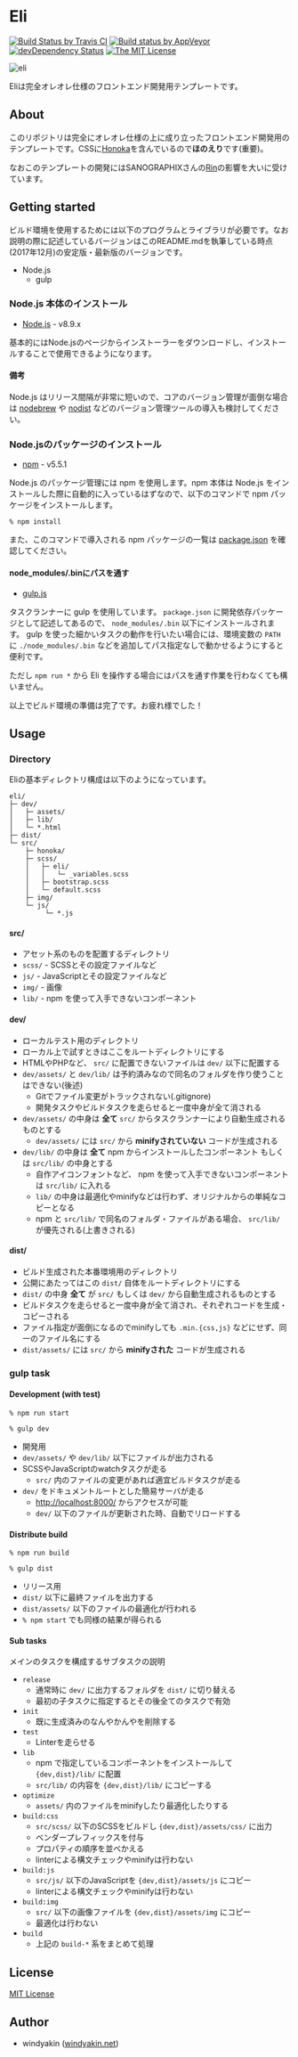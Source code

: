 # Eli

[![Build Status by Travis CI](https://travis-ci.org/windyakin/Eli.svg?branch=master)](https://travis-ci.org/windyakin/Eli)
[![Build status by AppVeyor](https://ci.appveyor.com/api/projects/status/6q4p7akb4v9u156n/branch/master?svg=true)](https://ci.appveyor.com/project/windyakin/eli/branch/master)
[![devDependency Status](https://david-dm.org/windyakin/Eli/dev-status.svg)](https://david-dm.org/windyakin/Eli#info=devDependencies)
[![The MIT License](https://img.shields.io/badge/license-MIT-blue.svg)](LICENSE)


![eli](src/img/ogp.png)

Eliは完全オレオレ仕様のフロントエンド開発用テンプレートです。

## About

このリポジトリは完全にオレオレ仕様の上に成り立ったフロントエンド開発用のテンプレートです。CSSに[Honoka](http://honokak.osaka/)を含んでいるので**ほのえり**です(重要)。

なおこのテンプレートの開発にはSANOGRAPHIXさんの[Rin](https://github.com/sanographix/rin)の影響を大いに受けています。


## Getting started

ビルド環境を使用するためには以下のプログラムとライブラリが必要です。なお説明の際に記述しているバージョンはこのREADME.mdを執筆している時点(2017年12月)の安定版・最新版のバージョンです。

* Node.js
  * gulp

### Node.js 本体のインストール

* [Node.js](https://nodejs.org/en/) - v8.9.x

基本的にはNode.jsのページからインストーラーをダウンロードし、インストールすることで使用できるようになります。

#### 備考

Node.js はリリース間隔が非常に短いので、コアのバージョン管理が面倒な場合は [nodebrew](https://github.com/hokaccha/nodebrew) や [nodist](https://github.com/marcelklehr/nodist) などのバージョン管理ツールの導入も検討してください。

### Node.jsのパッケージのインストール

* [npm](https://www.npmjs.com/) - v5.5.1

Node.js のパッケージ管理には npm を使用します。npm 本体は Node.js をインストールした際に自動的に入っているはずなので、以下のコマンドで npm パッケージをインストールします。

```
% npm install
```

また、このコマンドで導入される npm パッケージの一覧は [package.json](package.json) を確認してください。


#### node_modules/.binにパスを通す

* [gulp.js](http://gulpjs.com/)

タスクランナーに gulp を使用しています。 `package.json` に開発依存パッケージとして記述してあるので、 `node_modules/.bin` 以下にインストールされます。 gulp を使った細かいタスクの動作を行いたい場合には、環境変数の `PATH` に `./node_modules/.bin` などを追加してパス指定なしで動かせるようにすると便利です。

ただし `npm run *` から Eli を操作する場合にはパスを通す作業を行わなくても構いません。


以上でビルド環境の準備は完了です。お疲れ様でした！


## Usage

### Directory

Eliの基本ディレクトリ構成は以下のようになっています。

```
eli/
├─ dev/
│   ├─ assets/
│   ├─ lib/
│   └─ *.html
├─ dist/
└─ src/
    ├─ honoka/
    ├─ scss/
    │   ├─ eli/
    │   │   └─ _variables.scss
    │   ├─ bootstrap.scss
    │   └─ default.scss
    ├─ img/
    └─ js/
         └─ *.js
```

#### src/

* アセット系のものを配置するディレクトリ
* `scss/` - SCSSとその設定ファイルなど
* `js/` - JavaScriptとその設定ファイルなど
* `img/` - 画像
* `lib/` - npm を使って入手できないコンポーネント

#### dev/

* ローカルテスト用のディレクトリ
* ローカル上で試すときはここをルートディレクトリにする
* HTMLやPHPなど、 `src/` に配置できないファイルは `dev/` 以下に配置する
* `dev/assets/` と `dev/lib/` は予約済みなので同名のフォルダを作り使うことはできない(後述)
  * Gitでファイル変更がトラックされない(.gitignore)
  * 開発タスクやビルドタスクを走らせると一度中身が全て消される
* `dev/assets/` の中身は **全て** `src/` からタスクランナーにより自動生成されるものとする
  * `dev/assets/` には `src/` から **minifyされていない** コードが生成される
* `dev/lib/` の中身は **全て** npm からインストールしたコンポーネント もしくは `src/lib/` の中身とする
  * 自作アイコンフォントなど、 npm を使って入手できないコンポーネントは `src/lib/` に入れる
  * `lib/` の中身は最適化やminifyなどは行わず、オリジナルからの単純なコピーとなる
  * npm と `src/lib/` で同名のフォルダ・ファイルがある場合、 `src/lib/` が優先される(上書きされる)

#### dist/

* ビルド生成された本番環境用のディレクトリ
* 公開にあたってはこの `dist/` 自体をルートディレクトリにする
* `dist/` の中身 **全て** が `src/` もしくは `dev/` から自動生成されるものとする
* ビルドタスクを走らせると一度中身が全て消され、それぞれコードを生成・コピーされる
* ファイル指定が面倒になるのでminifyしても `.min.{css,js}` などにせず、同一のファイル名にする
* `dist/assets/` には `src/` から **minifyされた** コードが生成される

### gulp task

#### Development (with test)

```
% npm run start
```
```
% gulp dev
```

* 開発用
* `dev/assets/` や `dev/lib/` 以下にファイルが出力される
* SCSSやJavaScriptのwatchタスクが走る
  * `src/` 内のファイルの変更があれば適宜ビルドタスクが走る
* `dev/` をドキュメントルートとした簡易サーバが走る
  * [http://localhost:8000/](http://localhost:8000/) からアクセスが可能
  * `dev/` 以下のファイルが更新された時、自動でリロードする

#### Distribute build

```
% npm run build
```
```
% gulp dist
```

* リリース用
* `dist/` 以下に最終ファイルを出力する
* `dist/assets/` 以下のファイルの最適化が行われる
* `% npm start` でも同様の結果が得られる

#### Sub tasks

メインのタスクを構成するサブタスクの説明

* `release`
  * 通常時に `dev/` に出力するフォルダを `dist/` に切り替える
  * 最初の子タスクに指定するとその後全てのタスクで有効
* `init`
  * 既に生成済みのなんやかんやを削除する
* `test`
  * Linterを走らせる
* `lib`
  * npm で指定しているコンポーネントをインストールして `{dev,dist}/lib/` に配置
  * `src/lib/` の内容を `{dev,dist}/lib/` にコピーする
* `optimize`
  * `assets/` 内のファイルをminifyしたり最適化したりする
* `build:css`
  * `src/scss/` 以下のSCSSをビルドし `{dev,dist}/assets/css/` に出力
  * ベンダープレフィックスを付与
  * プロパティの順序を並べかえる
  * linterによる構文チェックやminifyは行わない
* `build:js`
  * `src/js/` 以下のJavaScriptを `{dev,dist}/assets/js` にコピー
  * linterによる構文チェックやminifyは行わない
* `build:img`
  * `src/` 以下の画像ファイルを `{dev,dist}/assets/img` にコピー
  * 最適化は行わない
* `build`
  * 上記の `build-*` 系をまとめて処理


## License

[MIT License](LICENSE)


## Author

* windyakin ([windyakin.net](http://windyakin.net/))
